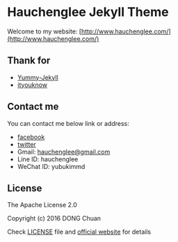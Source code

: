 # Hauchenglee Jekyll Theme

Welcome to my website: [http://www.hauchenglee.com/](http://www.hauchenglee.com/)

## Thank for

- [Yummy-Jekyll](https://github.com/DONGChuan/Yummy-Jekyll)
- [ityouknow](https://github.com/ityouknow/ityouknow.github.io)

## Contact me

You can contact me below link or address:

- [facebook](https://www.facebook.com/profile.php?id=100017196364009)
- [twitter](https://twitter.com/hauchenglee)
- Gmail: hauchenglee@gmail.com
- Line ID: hauchenglee
- WeChat ID: yubukimmd

## License

The Apache License 2.0

Copyright (c) 2016 DONG Chuan

Check [LICENSE](https://github.com/DONGChuan/DONGChuan.github.io/blob/master/LICENSE) file and [official website](http://www.apache.org/licenses/LICENSE-2.0) for details
